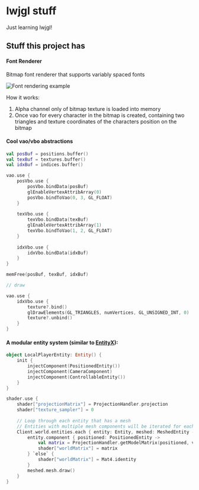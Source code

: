 # lwjgl stuff

Just learning lwjgl!

## Stuff this project has

#### Font Renderer
Bitmap font renderer that supports variably spaced fonts

![Font rendering example](https://i.binclub.dev/kcmecrjw.png)

How it works:
1. Alpha channel only of bitmap texture is loaded into memory
2. Once vao for every character in the bitmap is created, containing two triangles and
texture coordinates of the characters position on the bitmap

#### Cool vao/vbo abstractions
```kotlin
val posBuf = positions.buffer()
val texBuf = textures.buffer()
val idxBuf = indices.buffer()

vao.use {
    posVbo.use {
        posVbo.bindData(posBuf)
        glEnableVertexAttribArray(0)
        posVbo.bindToVao(0, 3, GL_FLOAT)
    }
    
    texVbo.use {
        texVbo.bindData(texBuf)
        glEnableVertexAttribArray(1)
        texVbo.bindToVao(1, 2, GL_FLOAT)
    }
    
    idxVbo.use {
        idxVbo.bindData(idxBuf)
    }
}

memFree(posBuf, texBuf, idxBuf)

// draw

vao.use {
    idxVbo.use {
        texture?.bind()
        glDrawElements(GL_TRIANGLES, numVertices, GL_UNSIGNED_INT, 0)
        texture?.unbind()
    }
}
```

#### A modular entity system (similar to [EntityX](https://github.com/alecthomas/entityx)):
```kotlin
object LocalPlayerEntity: Entity() {
	init {
		injectComponent(PositionedEntity())
		injectComponent(CameraComponent)
		injectComponent(ControllableEntity())
	}
}

shader.use {
    shader["projectionMatrix"] = ProjectionHandler.projection
    shader["texture_sampler"] = 0
    
    // Loop through each entity that has a mesh
    // Entities with multiple mesh components will be iterated for each mesh they have
    Client.world.entities.each { entity: Entity, meshed: MeshedEntity ->
        entity.component { positioned: PositionedEntity ->
            val matrix = ProjectionHandler.getModelMatrix(positioned, viewMatrix)
            shader["worldMatrix"] = matrix
        } `else` {
            shader["worldMatrix"] = Mat4.identity
        }
        meshed.mesh.draw()
    }
}
```
